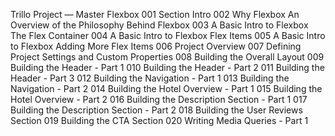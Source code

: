 Trillo Project — Master Flexbox
001 Section Intro
002 Why Flexbox An Overview of the Philosophy Behind Flexbox
003 A Basic Intro to Flexbox The Flex Container
004 A Basic Intro to Flexbox Flex Items
005 A Basic Intro to Flexbox Adding More Flex Items
006 Project Overview
007 Defining Project Settings and Custom Properties
008 Building the Overall Layout
009 Building the Header - Part 1
010 Building the Header - Part 2
011 Building the Header - Part 3
012 Building the Navigation - Part 1
013 Building the Navigation - Part 2
014 Building the Hotel Overview - Part 1
015 Building the Hotel Overview - Part 2
016 Building the Description Section - Part 1
017 Building the Description Section - Part 2
018 Building the User Reviews Section
019 Building the CTA Section
020 Writing Media Queries - Part 1
